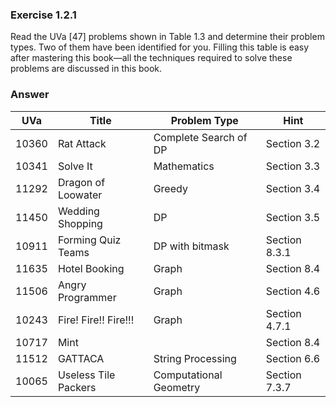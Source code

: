 ### Exercise 1.2.1

Read the UVa [47] problems shown in Table 1.3 and determine their problem
types. Two of them have been identified for you. Filling this table is easy after mastering
this book—all the techniques required to solve these problems are discussed in this book.

### Answer

| UVa   | Title                | Problem Type           | Hint          |
| ----- | -------------------- | ---------------------- | ------------- |
| 10360 | Rat Attack           | Complete Search of DP  | Section 3.2   |
| 10341 | Solve It             | Mathematics            | Section 3.3   |
| 11292 | Dragon of Loowater   | Greedy                 | Section 3.4   |
| 11450 | Wedding Shopping     | DP                     | Section 3.5   |
| 10911 | Forming Quiz Teams   | DP with bitmask        | Section 8.3.1 |
| 11635 | Hotel Booking        | Graph                  | Section 8.4   |
| 11506 | Angry Programmer     | Graph                  | Section 4.6   |
| 10243 | Fire! Fire!! Fire!!! | Graph                  | Section 4.7.1 |
| 10717 | Mint                 |                        | Section 8.4   |
| 11512 | GATTACA              | String Processing      | Section 6.6   |
| 10065 | Useless Tile Packers | Computational Geometry | Section 7.3.7 |

